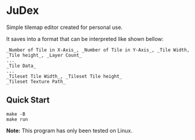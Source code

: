 # JuDex

Simple tilemap editor created for personal use.

It saves into a format that can be interpreted like shown bellow:
```
_Number of Tile in X-Axis_, _Number of Tile in Y-Axis_, _Tile Width, _Tile height_, _Layer Count_
...
_Tile Data_
...
_Tileset Tile Width_, _Tileset Tile height_
_Tileset Texture Path_
```

## Quick Start
```
make -B
make run
```

**Note:** This program has only been tested on Linux.
